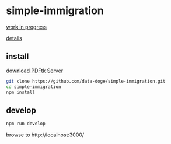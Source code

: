 # simple-immigration

[work in progress](https://simple-immigration.herokuapp.com/)

[details](./details.md)

## install

[download PDFtk Server](https://www.pdflabs.com/tools/pdftk-server/)

```bash
git clone https://github.com/data-doge/simple-immigration.git
cd simple-immigration
npm install
```

## develop

```bash
npm run develop
```

browse to http://localhost:3000/
